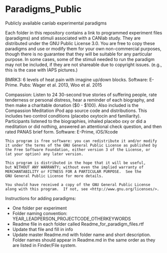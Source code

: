 # Paradigms_Public
Publicly available canlab experimental paradigms

Each folder in this repository contains a link to programmed experiment files (paradigms) and stimuli associated with a CANlab study. They are distributed under the GNU Public License 3.0.  You are free to copy these paradigms and use or modify them for your own non-commercial purposes, though there is no guarantee that they will be suitable for any particular purpose. In some cases, some of the stimuli needed to run the paradigm may not be included, if they are not shareable due to copyright issues.  (e.g., this is the case with IAPS pictures.)

BMRK3:  6 levels of heat pain with imagine up/down blocks. Software: E-Prime.  Pubs: Wager et al. 2013, Woo et al. 2015

Compassion: Listen to 24 30-second true stories of suffering people, rate tenderness or personal distress, hear a reminder of each biography, and then make a charitable donation ($0 - $100). Also included is the Compassion Meditation iPod app source code and distributions. This includes two control conditions (placebo oxytocin and familiarity). Participants listened to the biographies, inhaled placebo oxy or did a meditation or did nothing, answered an attentional check question, and then rated PANAS brief form. Software: E-Prime, iOS/Xcode


 
    This program is free software: you can redistribute it and/or modify
    it under the terms of the GNU General Public License as published by
    the Free Software Foundation, either version 3 of the License, or
    (at your option) any later version.

    This program is distributed in the hope that it will be useful,
    but WITHOUT ANY WARRANTY; without even the implied warranty of
    MERCHANTABILITY or FITNESS FOR A PARTICULAR PURPOSE.  See the
    GNU General Public License for more details.

    You should have received a copy of the GNU General Public License
    along with this program.  If not, see <http://www.gnu.org/licenses/>.


Instructions for adding paradigms:

- One folder per experiment
- Folder naming convention: YEAR_LEADPERSON_PROJECTCODE_OTHERKEYWORDS
- Readme file in each folder called Readme_for_paradigm_files.rtf
- Update that file and fill in info
- Update master Readme.md with folder name and short description. Folder names should appear in Readme.md in the same order as they are listed in Finder/File system.


